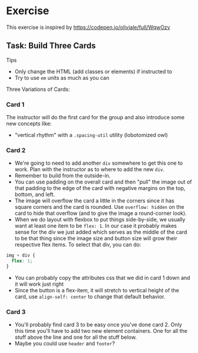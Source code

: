 # Exercise

This exercise is inspired by https://codepen.io/oliviale/full/WqwOzv

## Task: Build Three Cards

Tips

- Only change the HTML (add classes or elements) if instructed to
- Try to use `em` units as much as you can

Three Variations of Cards:

### Card 1

The instructor will do the first card for the group and also introduce some new concepts like:

- "vertical rhythm" with a `.spacing-util` utility (lobotomized owl)

### Card 2

- We're going to need to add another `div` somewhere to get this one to work. Plan with the instructor as to where to add the new `div`.
- Remember to build from the outside-in.
- You can use padding on the overall card and then "pull" the image out of that padding to the edge of the card with negative margins on the top, bottom, and left.
- The image will overflow the card a little in the corners since it has square corners and the card is rounded. Use `overflow: hidden` on the card to hide that overflow (and to give the image a round-corner look).
- When we do layout with flexbox to put things side-by-side, we usually want at least one item to be `flex: 1`. In our case it probably makes sense for the div we just added which serves as the middle of the card to be that thing since the image size and button size will grow their respective flex items. To select that div, you can do:

```css
img + div {
  flex: 1;
}
```

- You can probably copy the attributes css that we did in card 1 down and it will work just right
- Since the button is a flex-item, it will stretch to vertical height of the card, use `align-self: center` to change that default behavior.

### Card 3

- You'll probably find card 3 to be easy once you've done card 2. Only this time you'll have to add two new element containers. One for all the stuff above the line and one for all the stuff below.
- Maybe you could use `header` and `footer`?
